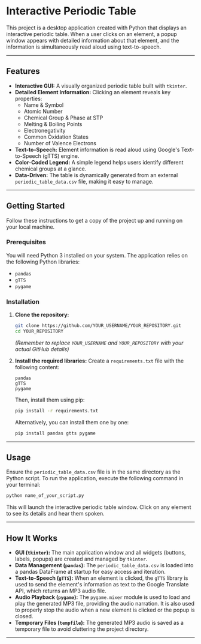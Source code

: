 # Interactive Periodic Table

This project is a desktop application created with Python that displays an interactive periodic table. When a user clicks on an element, a popup window appears with detailed information about that element, and the information is simultaneously read aloud using text-to-speech.

---

## Features

*   **Interactive GUI:** A visually organized periodic table built with `tkinter`.
*   **Detailed Element Information:** Clicking an element reveals key properties:
    *   Name & Symbol
    *   Atomic Number
    *   Chemical Group & Phase at STP
    *   Melting & Boiling Points
    *   Electronegativity
    *   Common Oxidation States
    *   Number of Valence Electrons
*   **Text-to-Speech:** Element information is read aloud using Google's Text-to-Speech (gTTS) engine.
*   **Color-Coded Legend:** A simple legend helps users identify different chemical groups at a glance.
*   **Data-Driven:** The table is dynamically generated from an external `periodic_table_data.csv` file, making it easy to manage.

---

## Getting Started

Follow these instructions to get a copy of the project up and running on your local machine.

### Prerequisites

You will need Python 3 installed on your system. The application relies on the following Python libraries:

*   `pandas`
*   `gTTS`
*   `pygame`

### Installation

1.  **Clone the repository:**
    ```sh
    git clone https://github.com/YOUR_USERNAME/YOUR_REPOSITORY.git
    cd YOUR_REPOSITORY
    ```
    *(Remember to replace `YOUR_USERNAME` and `YOUR_REPOSITORY` with your actual GitHub details)*

2.  **Install the required libraries:**
    Create a `requirements.txt` file with the following content:
    ```
    pandas
    gTTS
    pygame
    ```
    Then, install them using pip:
    ```sh
    pip install -r requirements.txt
    ```
    Alternatively, you can install them one by one:
    ```sh
    pip install pandas gtts pygame
    ```

---

## Usage

Ensure the `periodic_table_data.csv` file is in the same directory as the Python script. To run the application, execute the following command in your terminal:

```sh
python name_of_your_script.py
```

This will launch the interactive periodic table window. Click on any element to see its details and hear them spoken.

---

## How It Works

*   **GUI (`tkinter`):** The main application window and all widgets (buttons, labels, popups) are created and managed by `tkinter`.
*   **Data Management (`pandas`):** The `periodic_table_data.csv` is loaded into a pandas DataFrame at startup for easy access and iteration.
*   **Text-to-Speech (`gTTS`):** When an element is clicked, the `gTTS` library is used to send the element's information as text to the Google Translate API, which returns an MP3 audio file.
*   **Audio Playback (`pygame`):** The `pygame.mixer` module is used to load and play the generated MP3 file, providing the audio narration. It is also used to properly stop the audio when a new element is clicked or the popup is closed.
*   **Temporary Files (`tempfile`):** The generated MP3 audio is saved as a temporary file to avoid cluttering the project directory.

---
